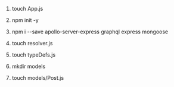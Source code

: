 1. touch App.js
2. npm init -y
3. npm i --save apollo-server-express graphql  express mongoose

4. touch resolver.js
5. touch typeDefs.js
6. mkdir models
7. touch models/Post.js
